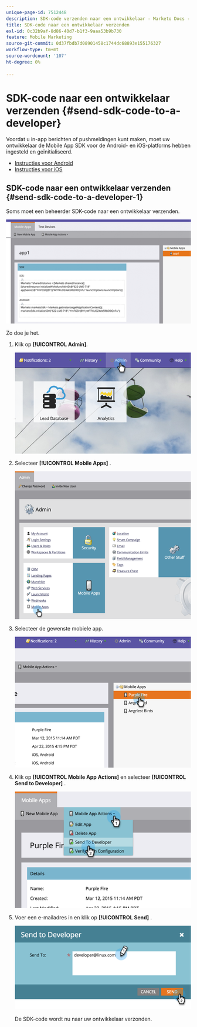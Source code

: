 ```yaml
---
unique-page-id: 7512448
description: SDK-code verzenden naar een ontwikkelaar - Marketo Docs - Productdocumentatie
title: SDK-code naar een ontwikkelaar verzenden
exl-id: 0c32b9af-8d86-40d7-b1f3-9aaa53b9b730
feature: Mobile Marketing
source-git-commit: 0d37fbdb7d08901458c1744dc68893e155176327
workflow-type: tm+mt
source-wordcount: '107'
ht-degree: 0%

---
```


# SDK-code naar een ontwikkelaar verzenden {#send-sdk-code-to-a-developer}

Voordat u in-app berichten of pushmeldingen kunt maken, moet uw ontwikkelaar de Mobile App SDK voor de Android- en iOS-platforms hebben ingesteld en geïnitialiseerd.

* [ Instructies voor Android ](https://experienceleague.adobe.com/en/docs/marketo-developer/marketo/mobile/installation#how-to-install-marketo-sdk-on-android)
* [ Instructies voor iOS ](https://experienceleague.adobe.com/en/docs/marketo-developer/marketo/mobile/installation#how-to-install-marketo-sdk-on-ios)

## SDK-code naar een ontwikkelaar verzenden {#send-sdk-code-to-a-developer-1}

Soms moet een beheerder SDK-code naar een ontwikkelaar verzenden.

![](assets/image2016-3-9-16-3a24-3a14.png)

Zo doe je het.

1. Klik op **[!UICONTROL Admin]**.

   ![](assets/image2015-4-22-16-3a12-3a32.png)

1. Selecteer **[!UICONTROL Mobile Apps]** .

   ![](assets/image2015-4-22-16-3a14-3a29.png)

1. Selecteer de gewenste mobiele app.

   ![](assets/image2015-4-22-16-3a33-3a19.png)

1. Klik op **[!UICONTROL Mobile App Actions]** en selecteer **[!UICONTROL Send to Developer]** .

   ![](assets/image2015-4-22-17-3a13-3a30.png)

1. Voer een e-mailadres in en klik op **[!UICONTROL Send]** .

   ![](assets/image2015-4-22-18-3a51-3a54.png)

   De SDK-code wordt nu naar uw ontwikkelaar verzonden.
